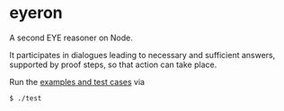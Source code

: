 # eyeron

A second EYE reasoner on Node.

It participates in dialogues leading to necessary and sufficient answers, supported by proof steps, so that action can take place.

Run the [examples and test cases](https://github.com/josd/eyeron/tree/main/etc) via
```
$ ./test
```
